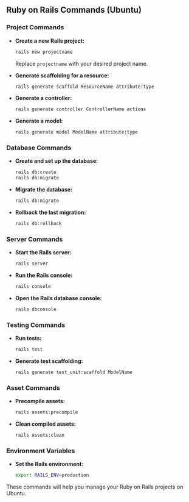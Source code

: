 ## Ruby on Rails Commands (Ubuntu)

### Project Commands
- **Create a new Rails project:**
  ```sh
  rails new projectname
  ```
  Replace `projectname` with your desired project name.

- **Generate scaffolding for a resource:**
  ```sh
  rails generate scaffold ResourceName attribute:type
  ```

- **Generate a controller:**
  ```sh
  rails generate controller ControllerName actions
  ```

- **Generate a model:**
  ```sh
  rails generate model ModelName attribute:type
  ```

### Database Commands
- **Create and set up the database:**
  ```sh
  rails db:create
  rails db:migrate
  ```

- **Migrate the database:**
  ```sh
  rails db:migrate
  ```

- **Rollback the last migration:**
  ```sh
  rails db:rollback
  ```

### Server Commands
- **Start the Rails server:**
  ```sh
  rails server
  ```

- **Run the Rails console:**
  ```sh
  rails console
  ```

- **Open the Rails database console:**
  ```sh
  rails dbconsole
  ```

### Testing Commands
- **Run tests:**
  ```sh
  rails test
  ```

- **Generate test scaffolding:**
  ```sh
  rails generate test_unit:scaffold ModelName
  ```

### Asset Commands
- **Precompile assets:**
  ```sh
  rails assets:precompile
  ```

- **Clean compiled assets:**
  ```sh
  rails assets:clean
  ```

### Environment Variables
- **Set the Rails environment:**
  ```sh
  export RAILS_ENV=production
  ```

These commands will help you manage your Ruby on Rails projects on Ubuntu.